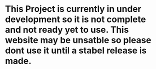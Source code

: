 # This Project is currently in under development so it is not complete and not ready yet to use. This website may be unsatble so please dont use it until a stabel release is made.
